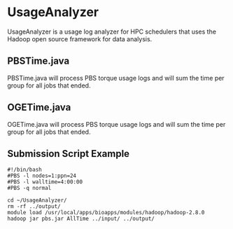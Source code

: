 # UsageAnalyzer
UsageAnalyzer is a usage log analyzer for HPC schedulers that uses the Hadoop open source framework for data analysis.

## PBSTime.java
PBSTime.java will process PBS torque usage logs and will sum the time per group for all jobs that ended.

## OGETime.java
OGETime.java will process PBS torque usage logs and will sum the time per group for all jobs that ended.

## Submission Script Example
	#!/bin/bash                                                                                                                             
	#PBS -l nodes=1:ppn=24
	#PBS -l walltime=4:00:00
	#PBS -q normal

	cd ~/UsageAnalyzer/
	rm -rf ../output/
	module load /usr/local/apps/bioapps/modules/hadoop/hadoop-2.8.0
	hadoop jar pbs.jar AllTime ../input/ ../output/
